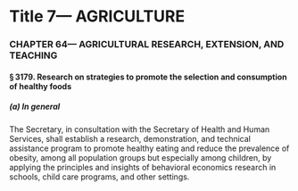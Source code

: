 
# Title 7— AGRICULTURE
### CHAPTER 64— AGRICULTURAL RESEARCH, EXTENSION, AND TEACHING
#### § 3179. Research on strategies to promote the selection and consumption of healthy foods
##### (a) In general

The Secretary, in consultation with the Secretary of Health and Human Services, shall establish a research, demonstration, and technical assistance program to promote healthy eating and reduce the prevalence of obesity, among all population groups but especially among children, by applying the principles and insights of behavioral economics research in schools, child care programs, and other settings.

